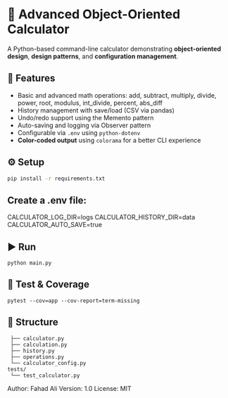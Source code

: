 # 🧮 Advanced Object-Oriented Calculator

A Python-based command-line calculator demonstrating **object-oriented design**, **design patterns**, and **configuration management**.

## 🚀 Features
- Basic and advanced math operations: add, subtract, multiply, divide, power, root, modulus, int_divide, percent, abs_diff  
- History management with save/load (CSV via pandas)  
- Undo/redo support using the Memento pattern  
- Auto-saving and logging via Observer pattern  
- Configurable via `.env` using `python-dotenv`  
- **Color-coded output** using `colorama` for a better CLI experience  

## ⚙️ Setup
```bash
pip install -r requirements.txt
```

## Create a .env file:

CALCULATOR_LOG_DIR=logs
CALCULATOR_HISTORY_DIR=data
CALCULATOR_AUTO_SAVE=true


## ▶️ Run
```
python main.py
```
## 🧪 Test & Coverage
```
pytest --cov=app --cov-report=term-missing
```

## 📂 Structure
```app/
 ├── calculator.py
 ├── calculation.py
 ├── history.py
 ├── operations.py
 └── calculator_config.py
tests/
 └── test_calculator.py
```

Author: Fahad Ali
Version: 1.0
License: MIT
